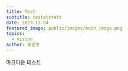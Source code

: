 ```yaml
---
title: Test
subtitle: testetstett
date: 2023-12-04
featured_image: public/images/main_image.png
topics:
  - vision
author: 홍윤영
---
```


마크다운 테스트